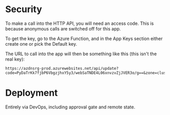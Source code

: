 # Security

To make a call into the HTTP API, you will need an access code.  This is because anonymous calls are 
switched off for this app. 

To get the key, go to the Azure Function, and in the App Keys section either create one or pick the Default
key.  

The URL to call into the app will then be something like this (this isn't the real key):

    https://azdnsrg-prod.azurewebsites.net/api/update?code=PyDaTrKk7fjbP6VbgzjhxY5y3/webSaTNDE4L06xnvzvZjJVER3o/g==&zone=cluster8.tech&group=developmentrg&reqip=__MYIP__&name=%40

# Deployment


Entirely via DevOps, including approval gate and remote state.